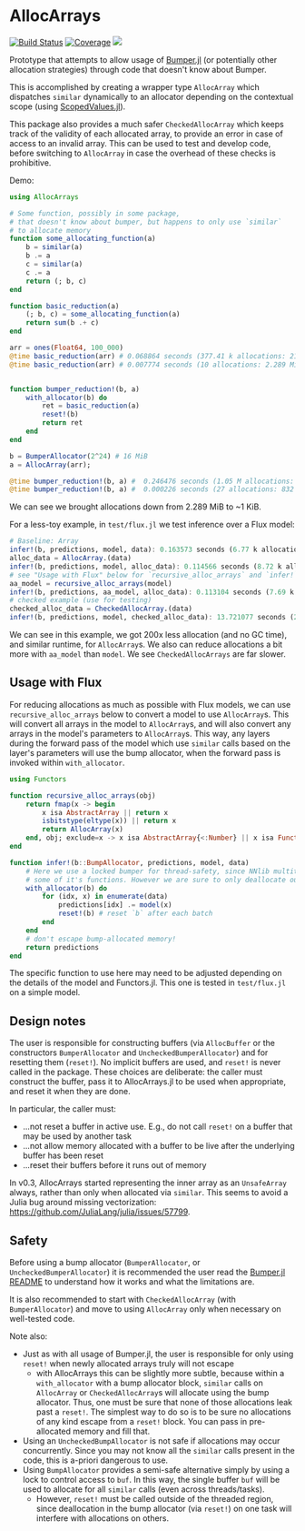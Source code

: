 # AllocArrays

[![Build Status](https://github.com/ericphanson/AllocArrays.jl/actions/workflows/CI.yml/badge.svg?branch=main)](https://github.com/ericphanson/AllocArrays.jl/actions/workflows/CI.yml?query=branch%3Amain)
[![Coverage](https://codecov.io/gh/ericphanson/AllocArrays.jl/branch/main/graph/badge.svg)](https://codecov.io/gh/ericphanson/AllocArrays.jl)
[![](https://img.shields.io/badge/docs-dev-blue.svg)](https://ericphanson.github.io/AllocArrays.jl/dev/)

Prototype that attempts to allow usage of [Bumper.jl](https://github.com/MasonProtter/Bumper.jl) (or potentially other allocation strategies) through code that doesn't know about Bumper.

This is accomplished by creating a wrapper type `AllocArray` which dispatches `similar` dynamically to an allocator depending on the contextual scope (using [ScopedValues.jl](https://github.com/vchuravy/ScopedValues.jl)).

This package also provides a much safer `CheckedAllocArray` which keeps track of the validity
of each allocated array, to provide an error in case of access to an invalid array. This
can be used to test and develop code, before switching to `AllocArray` in case the overhead
of these checks is prohibitive.

Demo:

```julia
using AllocArrays

# Some function, possibly in some package,
# that doesn't know about bumper, but happens to only use `similar`
# to allocate memory
function some_allocating_function(a)
    b = similar(a)
    b .= a
    c = similar(a)
    c .= a
    return (; b, c)
end

function basic_reduction(a)
    (; b, c) = some_allocating_function(a)
    return sum(b .+ c)
end

arr = ones(Float64, 100_000)
@time basic_reduction(arr) # 0.068864 seconds (377.41 k allocations: 21.811 MiB, 99.47% compilation time)
@time basic_reduction(arr) # 0.007774 seconds (10 allocations: 2.289 MiB, 94.21% gc time)


function bumper_reduction!(b, a)
    with_allocator(b) do
        ret = basic_reduction(a)
        reset!(b)
        return ret
    end
end

b = BumperAllocator(2^24) # 16 MiB
a = AllocArray(arr);

@time bumper_reduction!(b, a) #  0.246476 seconds (1.05 M allocations: 52.495 MiB, 19.78% gc time, 99.65% compilation time)
@time bumper_reduction!(b, a) #  0.000226 seconds (27 allocations: 832 bytes)
```

We can see we brought allocations down from 2.289 MiB to ~1 KiB.

For a less-toy example, in `test/flux.jl` we test inference over a Flux model:

```julia
# Baseline: Array
infer!(b, predictions, model, data): 0.163573 seconds (6.77 k allocations: 221.508 MiB, 16.42% gc time)# Using AllocArray:
alloc_data = AllocArray.(data)
infer!(b, predictions, model, alloc_data): 0.114566 seconds (8.72 k allocations: 777.547 KiB)
# see "Usage with Flux" below for `recursive_alloc_arrays` and `infer!`
aa_model = recursive_alloc_arrays(model)
infer!(b, predictions, aa_model, alloc_data): 0.113104 seconds (7.69 k allocations: 688.047 KiB)
# checked example (use for testing)
checked_alloc_data = CheckedAllocArray.(data)
infer!(b, predictions, model, checked_alloc_data): 13.721077 seconds (22.54 k allocations: 1.354 MiB)
```

We can see in this example, we got 200x less allocation (and no GC time), and similar runtime, for `AllocArray`s. We also can reduce allocations a bit more with `aa_model` than `model`. We see `CheckedAllocArrays` are far slower.

## Usage with Flux

For reducing allocations as much as possible with Flux models, we can use `recursive_alloc_arrays` below to convert a model to use `AllocArray`s. This will convert all arrays in the model to `AllocArray`s, and will also convert any arrays in the model's parameters to `AllocArray`s. This way, any layers during the forward pass of the model which use `similar` calls based on the layer's parameters will use the bump allocator, when the forward pass is invoked within `with_allocator`.

```julia
using Functors

function recursive_alloc_arrays(obj)
    return fmap(x -> begin
        x isa AbstractArray || return x
        isbitstype(eltype(x)) || return x
        return AllocArray(x)
    end, obj; exclude=x -> x isa AbstractArray{<:Number} || x isa Function)
end

function infer!(b::BumpAllocator, predictions, model, data)
    # Here we use a locked bumper for thread-safety, since NNlib multithreads
    # some of it's functions. However we are sure to only deallocate outside of the threaded region. (All concurrency occurs within the `model` call itself).
    with_allocator(b) do
        for (idx, x) in enumerate(data)
            predictions[idx] .= model(x)
            reset!(b) # reset `b` after each batch
        end
    end
    # don't escape bump-allocated memory!
    return predictions
end
```

The specific function to use here may need to be adjusted depending on the details of the model and Functors.jl. This one is tested in `test/flux.jl` on a simple model.

## Design notes

The user is responsible for constructing buffers (via `AllocBuffer` or the constructors `BumperAllocator` and `UncheckedBumperAllocator`) and for resetting them (`reset!`).
No implicit buffers are used, and `reset!` is never called in the package. These choices are deliberate: the caller must construct the buffer, pass it to AllocArrays.jl to be used when appropriate, and reset it when they are done.

In particular, the caller must:
- ...not reset a buffer in active use. E.g., do not call `reset!` on a buffer that may be used by another task
- ...not allow memory allocated with a buffer to be live after the underlying buffer has been reset
- ...reset their buffers before it runs out of memory

In v0.3, AllocArrays started representing the inner array as an `UnsafeArray` always, rather than only when allocated via `similar`. This seems to avoid a Julia bug around missing vectorization: https://github.com/JuliaLang/julia/issues/57799.

## Safety

Before using a bump allocator (`BumperAllocator`, or `UncheckedBumperAllocator`) it is recommended the user read the [Bumper.jl README](https://github.com/MasonProtter/Bumper.jl#bumperjl) to understand how it works and what the limitations are.

It is also recommended to start with `CheckedAllocArray` (with `BumperAllocator`)
and move to using `AllocArray` only when necessary on well-tested code.

Note also:

- Just as with all usage of Bumper.jl, the user is responsible for only using `reset!` when newly allocated arrays truly will not escape
  - with AllocArrays this can be slightly more subtle, because within a `with_allocator` with a bump allocator  block, `similar` calls on `AllocArray` or `CheckedAllocArray`s will allocate using the bump allocator. Thus, one must be sure that none of those allocations leak past a `reset!`. The simplest way to do so is to be sure no allocations of any kind escape from a `reset!` block. You can pass in pre-allocated memory and fill that.
- Using an `UncheckedBumpAllocator` is not safe if allocations may occur concurrently. Since you may not know all the `similar` calls present in the code, this is a-priori dangerous to use.
- Using `BumpAllocator` provides a semi-safe alternative simply by using a lock to control access to `buf`. In this way, the single buffer `buf` will be used to allocate for all `similar` calls (even across threads/tasks).
    - However, `reset!` must be called outside of the threaded region, since deallocation in the bump allocator (via `reset!`) on one task will interfere with allocations on others.
